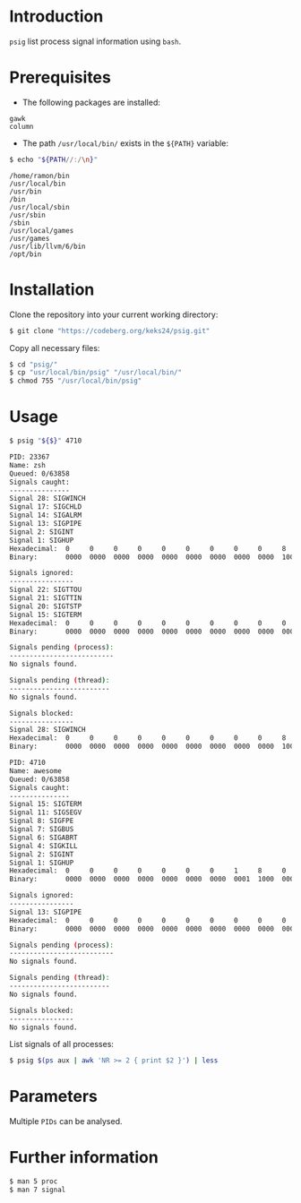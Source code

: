 # Introduction
`psig` list process signal information using `bash`.

# Prerequisites
* The following packages are installed:
```no-highlight
gawk
column
```

* The path `/usr/local/bin/` exists in the `${PATH}` variable:
```bash
$ echo "${PATH//:/\n}"
```
```
/home/ramon/bin
/usr/local/bin
/usr/bin
/bin
/usr/local/sbin
/usr/sbin
/sbin
/usr/local/games
/usr/games
/usr/lib/llvm/6/bin
/opt/bin
```

# Installation
Clone the repository into your current working directory:
```bash
$ git clone "https://codeberg.org/keks24/psig.git"
```

Copy all necessary files:
```bash
$ cd "psig/"
$ cp "usr/local/bin/psig" "/usr/local/bin/"
$ chmod 755 "/usr/local/bin/psig"
```

# Usage
```bash
$ psig "${$}" 4710

PID: 23367
Name: zsh
Queued: 0/63858
Signals caught:
---------------
Signal 28: SIGWINCH
Signal 17: SIGCHLD
Signal 14: SIGALRM
Signal 13: SIGPIPE
Signal 2: SIGINT
Signal 1: SIGHUP
Hexadecimal:  0     0     0     0     0     0     0     0     0     8     0     1     3     0     0     3
Binary:       0000  0000  0000  0000  0000  0000  0000  0000  0000  1000  0000  0001  0011  0000  0000  0011

Signals ignored:
----------------
Signal 22: SIGTTOU
Signal 21: SIGTTIN
Signal 20: SIGTSTP
Signal 15: SIGTERM
Hexadecimal:  0     0     0     0     0     0     0     0     0     0     3     8     4     0     0     0
Binary:       0000  0000  0000  0000  0000  0000  0000  0000  0000  0000  0011  1000  0100  0000  0000  0000

Signals pending (process):
--------------------------
No signals found.

Signals pending (thread):
-------------------------
No signals found.

Signals blocked:
----------------
Signal 28: SIGWINCH
Hexadecimal:  0     0     0     0     0     0     0     0     0     8     0     0     0     0     0     0
Binary:       0000  0000  0000  0000  0000  0000  0000  0000  0000  1000  0000  0000  0000  0000  0000  0000

PID: 4710
Name: awesome
Queued: 0/63858
Signals caught:
---------------
Signal 15: SIGTERM
Signal 11: SIGSEGV
Signal 8: SIGFPE
Signal 7: SIGBUS
Signal 6: SIGABRT
Signal 4: SIGKILL
Signal 2: SIGINT
Signal 1: SIGHUP
Hexadecimal:  0     0     0     0     0     0     0     1     8     0     0     0     4     4     e     b
Binary:       0000  0000  0000  0000  0000  0000  0000  0001  1000  0000  0000  0000  0100  0100  1110  1011

Signals ignored:
----------------
Signal 13: SIGPIPE
Hexadecimal:  0     0     0     0     0     0     0     0     0     0     0     0     1     0     0     0
Binary:       0000  0000  0000  0000  0000  0000  0000  0000  0000  0000  0000  0000  0001  0000  0000  0000

Signals pending (process):
--------------------------
No signals found.

Signals pending (thread):
-------------------------
No signals found.

Signals blocked:
----------------
No signals found.
```

List signals of all processes:
```bash
$ psig $(ps aux | awk 'NR >= 2 { print $2 }') | less
```

# Parameters
Multiple `PIDs` can be analysed.

# Further information
```bash
$ man 5 proc
$ man 7 signal
```
